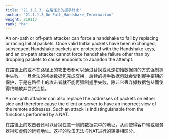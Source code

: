 ```yaml
---
title: "21.1.1.3. 在路径上的握手终止"
anchor: "21.1.1.3_On-Path_Handshake_Termination"
weight: 210113
rank: "h4"
---
```


An on-path or off-path attacker can force a handshake to fail by replacing or racing Initial packets. Once valid Initial packets have been exchanged, subsequent Handshake packets are protected with the Handshake keys, and an on-path attacker cannot force handshake failure other than by dropping packets to cause endpoints to abandon the attempt.

在路径上的或不在路径上的攻击者都可以通过替换或竞速初始数据包的方式强制握手失败。一旦合法的初始数据包完成交换，后续的握手数据包就会受到握手密钥的保护，于是在路径上的攻击者就不能再强制握手失败，除非它丢弃掉数据包从而使得终端放弃尝试连接。

An on-path attacker can also replace the addresses of packets on either side and therefore cause the client or server to have an incorrect view of the remote addresses. Such an attack is indistinguishable from the functions performed by a NAT.

在路径上的攻击者还可以替换任意一侧的数据包中的地址，从而使得客户端或服务器得知虚假的远程地址。这样的攻击无法与NAT进行的转换相区分。
